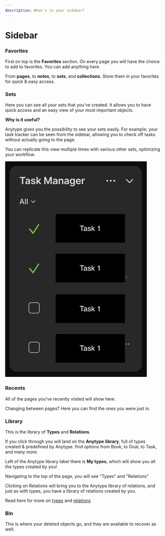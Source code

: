 ```yaml
---
description: What's in your sidebar?
---
```


# Sidebar

### Favorites

First on top is the **Favorites** section. On every page you will have the choice to add to favorites. You can add anything here.&#x20;

From **pages**, to **notes**, to **sets**, and **collections**. Store them in your favorites for quick & easy access.&#x20;

### Sets

Here you can see all your sets that you've created. It allows you to have quick access and an easy view of your most important objects.

**Why is it useful?**

Anytype gives you the possibility to see your sets easily. For example; your task tracker can be seen from the sidebar, allowing you to check off tasks without actually going to the page.&#x20;

You can replicate this view multiple times with various other sets, optimizing your workflow.

![](<../../../.gitbook/assets/image (29).png>)

### Recents

All of the pages you've recently visited will show here.&#x20;

Changing between pages? Here you can find the ones you were just in.

### Library

This is the library of **Types** and **Relations**.&#x20;

If you click through you will land on the **Anytype** **library**, full of types created & predefined by Anytype. find options from Book, to Goal, to Task, and many more.&#x20;

Left of the Anytype library label there is **My types**, which will show you all the types created by you!

Navigating to the top of the page, you will see "Types" and "Relations"&#x20;

Clicking on Relations will bring you to the Anytype library of relations, and just as with types, you have a library of relations created by you.&#x20;

Read here for more on [types](../../types/ "mention") and [relations](../../relations/ "mention")

### Bin

This is where your deleted objects go, and they are available to recover as well.
